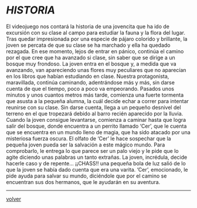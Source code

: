 # 		_HISTORIA_


El videojuego nos contará la historia de una jovencita que ha ido de
excursión con su clase al campo para estudiar la fauna y la flora del
lugar.
Tras quedar impresionada por una especie de pájaro colorido y
brillante, la joven se percata de que su clase se ha marchado y ella
ha quedado rezagada. En ese momento, lejos de entrar en pánico,
continúa el camino por el que cree que ha avanzado si clase, sin saber
que se dirige a un bosque muy frondoso.
La joven entra en el bosque y, a medida que va avanzando, van
apareciendo unas flores muy peculiares que no aparecían en los libros
que habían estudiando en clase. Nuestra protagonista, maravillada,
continúa caminando, adentrándose más y más, sin darse cuenta de que
el tiempo, poco a poco va empeorando.
Pasados unos minutos y unos cuantos metros más tarde, comienza una
fuerte tormenta que asusta a la pequeña alumna, la cuál decide echar
a correr para intentar reunirse con su clase.
Sin darse cuenta, llega a un pequeño desnivel del terreno en el que
tropezará debido al barro recién aparecido por la lluvia.
Cuando la joven consigue levantarse, comienza a caminar hasta
que logra salir del bosque, donde encuentra a un perrito llamado
‘Cer’, que le cuenta que se encuentra en un mundo lleno de magia,
que ha sido atacado por una misteriosa fuerza oscura.
El olfato de ‘Cer’ le hace sospechar que la pequeña joven pueda
ser la salvación a este mágico mundo. Para comprobarlo, le
entrega lo que parece ser un palo viejo y le pide que lo agite
diciendo unas palabras un tanto extrañas.
La joven, incrédula, decide hacerle caso y de repente... ¡¡CHASS!! una
pequeña bola de luz salió de lo que la joven se había dado
cuenta que era una varita. ‘Cer’, emocionado, le pide ayuda para
salvar su mundo, diciéndole que por el camino se encuentran sus
dos hermanos, que le ayudarán en su aventura.

---
[volver](./../lilWhich.html)
